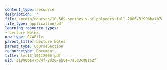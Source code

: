 ```yaml
---
content_type: resource
description: ''
file: /media/courses/10-569-synthesis-of-polymers-fall-2006/31900ba4b74f2d20eb0e7a3c36081a2f_lec13_10112006.pdf
file_type: application/pdf
learning_resource_types:
- Lecture Notes
ocw_type: OCWFile
parent_title: Lecture Notes
parent_type: CourseSection
resourcetype: Document
title: lec13_10112006.pdf
uid: 31900ba4-b74f-2d20-eb0e-7a3c36081a2f
---
```

